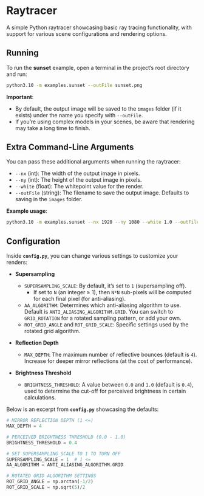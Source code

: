 # Raytracer

A simple Python raytracer showcasing basic ray tracing functionality, with support for various scene configurations and rendering options.

## Running

To run the **sunset** example, open a terminal in the project’s root directory and run:

```bash
python3.10 -m examples.sunset --outFile sunset.png
```

**Important**:
- By default, the output image will be saved to the `images` folder (if it exists) under the name you specify with `--outFile`.
- If you’re using complex models in your scenes, be aware that rendering may take a long time to finish.

## Extra Command-Line Arguments

You can pass these additional arguments when running the raytracer:

- `--nx` (int): The width of the output image in pixels.  
- `--ny` (int): The height of the output image in pixels.  
- `--white` (float): The whitepoint value for the render.  
- `--outFile` (string): The filename to save the output image. Defaults to saving in the `images` folder.

**Example usage**:

```bash
python3.10 -m examples.sunset --nx 1920 --ny 1080 --white 1.0 --outFile custom_sunset.png
```

## Configuration

Inside **`config.py`**, you can change various settings to customize your renders:

- **Supersampling**  
  - `SUPERSAMPLING_SCALE`: By default, it’s set to `1` (supersampling off).  
    - If set to `N` (an integer ≥ 1), then `N*N` sub-pixels will be computed for each final pixel (for anti-aliasing).  
  - `AA_ALGORITHM`: Determines which anti-aliasing algorithm to use. Default is `ANTI_ALIASING_ALGORITHM.GRID`. You can switch to `GRID_ROTATION` for a rotated sampling pattern, or add your own.  
  - `ROT_GRID_ANGLE` and `ROT_GRID_SCALE`: Specific settings used by the rotated grid algorithm.

- **Reflection Depth**  
  - `MAX_DEPTH`: The maximum number of reflective bounces (default is `4`). Increase for deeper mirror reflections (at the cost of performance).

- **Brightness Threshold**  
  - `BRIGHTNESS_THRESHOLD`: A value between `0.0` and `1.0` (default is `0.4`), used to determine the cut-off for perceived brightness in certain calculations.

Below is an excerpt from **`config.py`** showcasing the defaults:

```python
# MIRROR REFLECTION DEPTH (1 <=)
MAX_DEPTH = 4

# PERCEIVED BRIGHTNESS THRESHOLD (0.0 - 1.0)
BRIGHTNESS_THRESHOLD = 0.4

# SET SUPERSAMPLING_SCALE TO 1 TO TURN OFF 
SUPERSAMPLING_SCALE = 1  # 1 <= 
AA_ALGORITHM = ANTI_ALIASING_ALGORITHM.GRID

# ROTATED GRID ALGORITHM SETTINGS
ROT_GRID_ANGLE = np.arctan(-1/2)
ROT_GRID_SCALE = np.sqrt(5)/2
```

